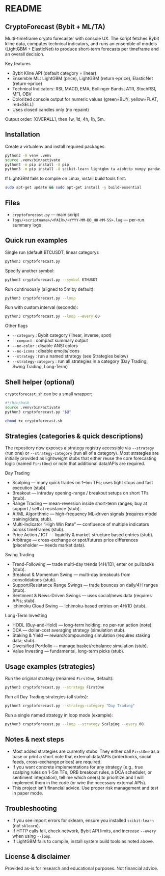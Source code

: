 README
======

CryptoForecast (Bybit + ML/TA)
------------------------------
Multi-timeframe crypto forecaster with console UX. The script fetches Bybit kline data, computes
technical indicators, and runs an ensemble of models (LightGBM + ElasticNet) to produce short-term
forecasts per timeframe and an overall decision.

Key features
 - Bybit Kline API (default category = linear)
 - Ensemble ML: LightGBM (price), LightGBM (return→price), ElasticNet (return→price)
 - Technical Indicators: RSI, MACD, EMA, Bollinger Bands, ATR, StochRSI, MFI, OBV
 - Colorized console output for numeric values (green=BUY, yellow=FLAT, red=SELL)
 - Uses closed candles only (no repaint)

Output order: [OVERALL], then 1w, 1d, 4h, 1h, 5m.

Installation
------------
Create a virtualenv and install required packages:

```bash
python3 -m venv .venv
source .venv/bin/activate
python3 -m pip install -U pip
python3 -m pip install -U scikit-learn lightgbm ta aiohttp numpy pandas colorama
```

If LightGBM fails to compile on Linux, install build tools first:

```bash
sudo apt-get update && sudo apt-get install -y build-essential
```

Files
-----
- `cryptoforecast.py`  — main script
- `logs/<scriptname>/<PAIR>/<YYYY-MM-DD_HH-MM-SS>.log` — per-run summary logs

Quick run examples
------------------
Single run (default BTCUSDT, linear category):

```bash
python3 cryptoforecast.py
```

Specify another symbol:

```bash
python3 cryptoforecast.py --symbol ETHUSDT
```

Run continuously (aligned to 5m by default):

```bash
python3 cryptoforecast.py --loop
```

Run with custom interval (seconds):

```bash
python3 cryptoforecast.py --loop --every 60
```

Other flags
 - `--category` : Bybit category (linear, inverse, spot)
 - `--compact`  : compact summary output
 - `--no-color` : disable ANSI colors
 - `--no-icons` : disable emojis/icons
 - `--strategy` : run a named strategy (see Strategies below)
 - `--strategy-category` : run all strategies in a category (Day Trading, Swing Trading, Long-Term)

Shell helper (optional)
-----------------------
`cryptoforecast.sh` can be a small wrapper:

```bash
#!/bin/bash
source .venv/bin/activate
python3 cryptoforecast.py "$@"

chmod +x cryptoforecast.sh
```

Strategies (categories & quick descriptions)
-------------------------------------------
The repository now exposes a strategy registry accessible via `--strategy` (run one) or
`--strategy-category` (run all of a category). Most strategies are initially provided as
lightweight stubs that either reuse the core forecasting logic (named `FirstOne`) or note
that additional data/APIs are required.

Day Trading
 - Scalping — many quick trades on 1–5m TFs; uses tight stops and fast execution (stub).
 - Breakout — intraday opening-range / breakout setups on short TFs (stub).
 - Range Trading — mean-reversion inside short-term ranges; buy at support / sell at resistance (stub).
 - AI/ML Algorithmic — high-frequency ML-driven signals (requires model training/data; stub).
 - Multi-Indicator “High Win Rate” — confluence of multiple indicators across timeframes (stub).
 - Price Action / ICT — liquidity & market-structure based entries (stub).
 - Arbitrage — cross-exchange or spot/futures price differences (placeholder — needs market data).

Swing Trading
 - Trend-Following — trade multi-day trends (4H/1D), enter on pullbacks (stub).
 - Breakout & Momentum Swing — multi-day breakouts from consolidations (stub).
 - Support/Resistance Range Swings — trade bounces on daily/4H ranges (stub).
 - Sentiment & News-Driven Swings — uses social/news data (requires APIs; stub).
 - Ichimoku Cloud Swing — Ichimoku-based entries on 4H/1D (stub).

Long-Term Investing
 - HODL (Buy-and-Hold) — long-term holding; no per-run action (note).
 - DCA — dollar-cost averaging strategy (simulation stub).
 - Staking & Yield — reward/compounding simulation (requires staking data; stub).
 - Diversified Portfolio — manage basket/rebalance simulation (stub).
 - Value Investing — fundamental, long-term picks (stub).

Usage examples (strategies)
--------------------------
Run the original strategy (renamed `FirstOne`, default):

```bash
python3 cryptoforecast.py --strategy FirstOne
```

Run all Day Trading strategies (all stubs):

```bash
python3 cryptoforecast.py --strategy-category "Day Trading"
```

Run a single named strategy in loop mode (example):

```bash
python3 cryptoforecast.py --loop --strategy Scalping --every 60
```

Notes & next steps
------------------
- Most added strategies are currently stubs. They either call `FirstOne` as a base or print a
  short note that external data/APIs (orderbooks, social feeds, cross-exchange prices) are required.
- If you want concrete implementations for any strategy (e.g., true scalping rules on 1–5m TFs,
  ORB breakout rules, a DCA scheduler, or sentiment integration), tell me which one(s) to
  prioritize and I will implement them in the code (or wire the necessary external APIs).
- This project isn't financial advice. Use proper risk management and test in paper mode.

Troubleshooting
---------------
- If you see import errors for sklearn, ensure you installed `scikit-learn` (not `sklearn`).
- If HTTP calls fail, check network, Bybit API limits, and increase `--every` when using `--loop`.
- If LightGBM fails to compile, install system build tools as noted above.

License & disclaimer
--------------------
Provided as-is for research and educational purposes. Not financial advice.
